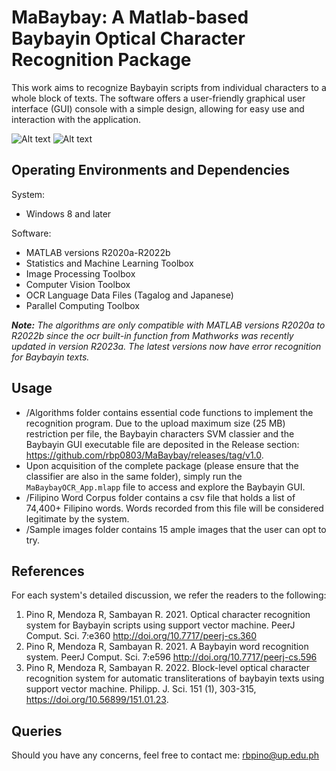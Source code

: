 # MaBaybay: A Matlab-based Baybayin Optical Character Recognition Package
This work aims to recognize Baybayin scripts from individual characters to a whole block of texts. The software offers a user-friendly graphical user interface (GUI) console with a simple design, allowing for easy use and interaction with the application.


![Alt text](https://github.com/rbp0803/MaBaybay/blob/main/MaBaybayIconV3.png)
![Alt text](https://github.com/rbp0803/MaBaybay/blob/main/MaBaybay_OCRConsole.png)


## Operating Environments and Dependencies
System:
* Windows 8 and later

Software:
* MATLAB versions R2020a-R2022b
* Statistics and Machine Learning Toolbox
* Image Processing Toolbox
* Computer Vision Toolbox
* OCR Language Data Files (Tagalog and Japanese)
* Parallel Computing Toolbox
  
_**Note:** The algorithms are only compatible with MATLAB versions R2020a to R2022b since the ocr built-in function from Mathworks was recently updated in version R2023a. The latest versions now have error recognition for Baybayin texts._

## Usage
* /Algorithms folder contains essential code functions to implement the recognition program. Due to the upload maximum size (25 MB) restriction per file, the Baybayin characters SVM classier and the Baybayin GUI executable file are deposited in the Release section: https://github.com/rbp0803/MaBaybay/releases/tag/v1.0.   
* Upon acquisition of the complete package (please ensure that the classifier are also in the same folder), simply run the `MaBaybayOCR_App.mlapp` file to access and explore the Baybayin GUI.
* /Filipino Word Corpus folder contains a csv file that holds a list of 74,400+ Filipino words. Words recorded from this file will be considered legitimate by the system.
* /Sample images folder contains 15 ample images that the user can opt to try. 

## References

For each system's detailed discussion, we refer the readers to the following:
 1. Pino R, Mendoza R, Sambayan R. 2021. Optical character recognition system for Baybayin scripts using support vector machine. PeerJ Comput. Sci. 7:e360 http://doi.org/10.7717/peerj-cs.360
 2. Pino R, Mendoza R, Sambayan R. 2021. A Baybayin word recognition system. PeerJ Comput. Sci. 7:e596 http://doi.org/10.7717/peerj-cs.596 
 3. Pino R, Mendoza R, Sambayan R. 2022. Block-level optical character recognition system for automatic transliterations of baybayin texts using support vector machine. Philipp. J. Sci. 151 (1), 303-315, https://doi.org/10.56899/151.01.23.

## Queries

Should you have any concerns, feel free to contact me: rbpino@up.edu.ph
